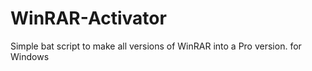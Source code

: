 # WinRAR-Activator
Simple bat script to make all versions of WinRAR into a Pro version. for Windows
